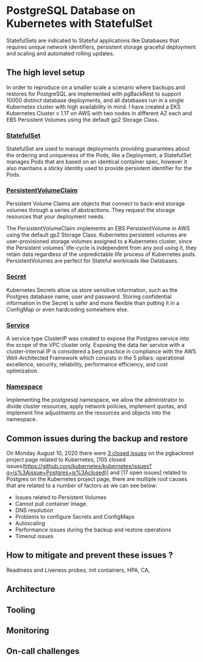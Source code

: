 # PostgreSQL Database on Kubernetes with StatefulSet

StatefulSets are indicated to Stateful applications like Databases that requires unique network identifiers, persistent storage graceful deployment and scaling and automated rolling updates.

## The high level setup 

In order to reproduce on a smaller scale a scenario where backups and restores for PostgreSQL are implemented with pgBackRest to support 10000 distinct database deployments, and all databases run in a single Kubernetes cluster with high availability in mind. I have created a EKS Kubernetes Cluster v 1.17 on AWS with two nodes in different AZ each and EBS Persistent Volumes using the default gp2 Storage Class.

### [StatefulSet](../blob/master/manifests/StatefulSet.yaml)

StatefulSet are used to manage deployments providing guarantees about the ordering and uniqueness of the Pods, like a Deployment, a StatefulSet manages Pods that are based on an identical container spec, however it also maintains a sticky identity used to provide persistent identifier for the Pods.

### [PersistentVolumeClaim](../blob/master/manifests/PersistentVolumeClaim.yaml)

Persistent Volume Claims are objects that connect to back-end storage volumes through a series of abstractions. They request the storage resources that your deployment needs.

The PersistentVolumeClaim implements an EBS PersistentVolume in AWS using the default gp2 Storage Class. Kubernetes persistent volumes are user-provisioned storage volumes assigned to a Kubernetes cluster, since the Persistent volumes’ life-cycle is independent from any pod using it, they retain data regardless of the unpredictable life process of Kubernetes pods. PersistentVolumes are perfect for Stateful workloads like Databases.

### [Secret](../blob/master/manifests/Secret.yaml)

Kubernetes Secrets allow us store sensitive information, such as the Postgres database name, user and password. Storing confidential information in the Secret is safer and more flexible than putting it in a ConfigMap or even hardcoding somewhere else. 

### [Service](../blob/master/manifests/Service.yaml)

A service type ClusterIP was created to expose the Postgres service into the scope of the VPC cluster only. Exposing the data tier service with a cluster-internal IP is considered a best practice in compliance with the AWS Well-Architected Framework which consists in the 5 pillars: operational excellence, security, reliability, performance efficiency, and cost optimization.

### [Namespace](../blob/master/manifests/Namespace.yaml)

Implementing the postgresql namespace, we allow the administrator to divide cluster resources, apply network policies, implement quotas, and implement fine adjustments on the resources and objects into the namespace.


## Common issues during the backup and restore 

On Monday August 10, 2020 there were [3 closed issues]( https://github.com/pgbackrest/pgbackrest/issues?q=is%3Aissue+Kubernetes+is%3Aclosed+) on the pgbackrest project page related to Kubernetes, [105 closed issues(https://github.com/kubernetes/kubernetes/issues?q=is%3Aissue+Postgres+is%3Aclosed)] and [17 open issues] related to Postgres on the Kubernetes project page, there are multiple root causes that are related to a number of factors as we can see below:

* Issues related to Persistent Volumes
* Cannot pull container image.
* DNS resolution
* Problems to configure Secrets and ConfigMaps
* Autoscaling 
* Performance issues during the backup and restore operations
* Timeout issues

## How to mitigate and prevent these issues ? 

Readiness and Liveness probes, init containers, HPA, CA, 

## Architecture


## Tooling 


## Monitoring


## On-call challenges 



